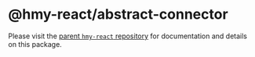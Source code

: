 # @hmy-react/abstract-connector

Please visit the [parent `hmy-react` repository](https://github.com/harmony-one/hmy-react) for documentation and details on this package.
